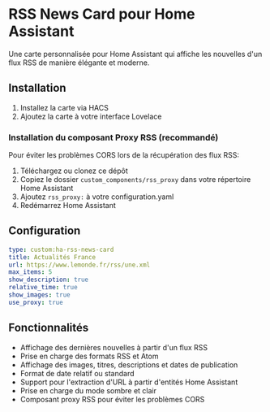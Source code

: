 # RSS News Card pour Home Assistant

Une carte personnalisée pour Home Assistant qui affiche les nouvelles d'un flux RSS de manière élégante et moderne.

## Installation

1. Installez la carte via HACS
2. Ajoutez la carte à votre interface Lovelace

### Installation du composant Proxy RSS (recommandé)

Pour éviter les problèmes CORS lors de la récupération des flux RSS:

1. Téléchargez ou clonez ce dépôt
2. Copiez le dossier `custom_components/rss_proxy` dans votre répertoire Home Assistant
3. Ajoutez `rss_proxy:` à votre configuration.yaml
4. Redémarrez Home Assistant

## Configuration

```yaml
type: custom:ha-rss-news-card
title: Actualités France
url: https://www.lemonde.fr/rss/une.xml
max_items: 5
show_description: true
relative_time: true
show_images: true
use_proxy: true
```

## Fonctionnalités

- Affichage des dernières nouvelles à partir d'un flux RSS
- Prise en charge des formats RSS et Atom
- Affichage des images, titres, descriptions et dates de publication
- Format de date relatif ou standard
- Support pour l'extraction d'URL à partir d'entités Home Assistant
- Prise en charge du mode sombre et clair
- Composant proxy RSS pour éviter les problèmes CORS